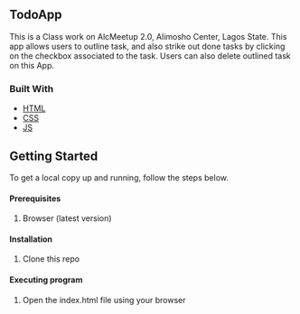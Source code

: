 ## TodoApp
This is a Class work on AlcMeetup 2.0, Alimosho Center, Lagos State.
This app allows users to outline task, and also strike out done tasks by clicking on the checkbox associated to the task.
Users can also delete outlined task on this App.


### Built With

* [HTML]()
* [CSS]()
* [JS]()


## Getting Started

To get a local copy up and running, follow the steps below.

#### Prerequisites

1. Browser (latest version)

#### Installation

1. Clone this repo


#### Executing program

1. Open the index.html file using your browser
